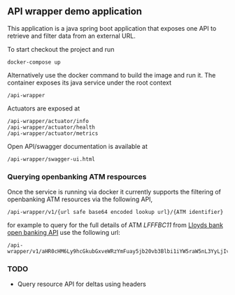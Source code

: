 ## API wrapper demo application

This application is a java spring boot application that exposes one API to retrieve and filter data from an external URL.

To start checkout the project  and run

```docker-compose up```


Alternatively use the docker command to build the image and run it. The container exposes its java service under the root context

```
/api-wrapper
```

Actuators are exposed at

```
/api-wrapper/actuator/info
/api-wrapper/actuator/health
/api-wrapper/actuator/metrics

```

Open API/swagger documentation is available at

```
/api-wrapper/swagger-ui.html
```

### Querying openbanking ATM respources

Once the service is running via docker it currently supports the filtering of openbanking ATM resources via the following API,
```
/api-wrapper/v1/{url safe base64 encoded lookup url}/{ATM identifier}
```

 for example to query for the full details of ATM *LFFFBC11* from [Lloyds bank open banking API](https://api.lloydsbank.com/open-banking/v2.2/atms) use the following url:
```
/api-wrapper/v1/aHR0cHM6Ly9hcGkubGxveWRzYmFuay5jb20vb3Blbi1iYW5raW5nL3YyLjIvYXRtcw==/LFFFBC11
```
### TODO
- Query resource API for deltas using headers